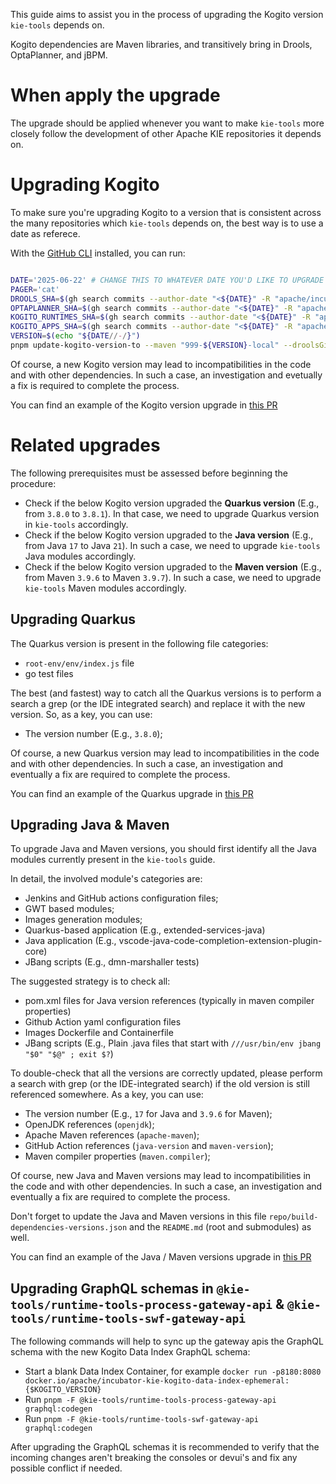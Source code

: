 <!--
   Licensed to the Apache Software Foundation (ASF) under one
   or more contributor license agreements.  See the NOTICE file
   distributed with this work for additional information
   regarding copyright ownership.  The ASF licenses this file
   to you under the Apache License, Version 2.0 (the
   "License"); you may not use this file except in compliance
   with the License.  You may obtain a copy of the License at
     http://www.apache.org/licenses/LICENSE-2.0
   Unless required by applicable law or agreed to in writing,
   software distributed under the License is distributed on an
   "AS IS" BASIS, WITHOUT WARRANTIES OR CONDITIONS OF ANY
   KIND, either express or implied.  See the License for the
   specific language governing permissions and limitations
   under the License.
-->

This guide aims to assist you in the process of upgrading the Kogito version `kie-tools` depends on.

Kogito dependencies are Maven libraries, and transitively bring in Drools, OptaPlanner, and jBPM.

# When apply the upgrade

The upgrade should be applied whenever you want to make `kie-tools` more closely follow the development of other Apache KIE repositories it depends on.

# Upgrading Kogito

To make sure you're upgrading Kogito to a version that is consistent across the many repositories which `kie-tools` depends on, the best way is to use a date as referece.

With the [GitHub CLI](https://cli.github.com/) installed, you can run:

```bash

DATE='2025-06-22' # CHANGE THIS TO WHATEVER DATE YOU'D LIKE TO UPGRADE TO.
PAGER='cat'
DROOLS_SHA=$(gh search commits --author-date "<${DATE}" -R "apache/incubator-kie-drools" --sort author-date --order desc --json sha --limit 1 --jq '.[].sha')
OPTAPLANNER_SHA=$(gh search commits --author-date "<${DATE}" -R "apache/incubator-kie-optaplanner" --sort author-date --order desc --json sha --limit 1 --jq '.[].sha')
KOGITO_RUNTIMES_SHA=$(gh search commits --author-date "<${DATE}" -R "apache/incubator-kie-kogito-runtimes" --sort author-date --order desc --json sha --limit 1 --jq '.[].sha')
KOGITO_APPS_SHA=$(gh search commits --author-date "<${DATE}" -R "apache/incubator-kie-kogito-apps" --sort author-date --order desc --json sha --limit 1 --jq '.[].sha')
VERSION=$(echo "${DATE//-/}")
pnpm update-kogito-version-to --maven "999-${VERSION}-local" --droolsGitRef "${DROOLS_SHA}" --optaplannerGitRef "${OPTAPLANNER_SHA}" --kogitoRuntimesGitRef "${KOGITO_RUNTIMES_SHA}" --kogitoAppsGitRef "${KOGITO_APPS_SHA}"
```

Of course, a new Kogito version may lead to incompatibilities in the code and with other dependencies. In such a case, an investigation and evetually a fix is required to complete the process.

You can find an example of the Kogito version upgrade in [this PR](https://github.com/apache/incubator-kie-tools/pull/2229)

# Related upgrades

The following prerequisites must be assessed before beginning the procedure:

- Check if the below Kogito version upgraded the **Quarkus version** (E.g., from `3.8.0` to `3.8.1`). In that case, we need to upgrade Quarkus version in `kie-tools` accordingly.
- Check if the below Kogito version upgraded to the **Java version** (E.g., from Java `17` to Java `21`). In such a case, we need to upgrade `kie-tools` Java modules accordingly.
- Check if the below Kogito version upgraded to the **Maven version** (E.g., from Maven `3.9.6` to Maven `3.9.7`). In such a case, we need to upgrade `kie-tools` Maven modules accordingly.

## Upgrading Quarkus

The Quarkus version is present in the following file categories:

- `root-env/env/index.js` file
- go test files

The best (and fastest) way to catch all the Quarkus versions is to perform a search a grep (or the IDE integrated search) and replace it with the new version. So, as a key, you can use:

- The version number (E.g., `3.8.0`);

Of course, a new Quarkus version may lead to incompatibilities in the code and with other dependencies. In such a case, an investigation and eventually a fix are required to complete the process.

You can find an example of the Quarkus upgrade in [this PR](https://github.com/apache/incubator-kie-tools/pull/2193)

## Upgrading Java & Maven

To upgrade Java and Maven versions, you should first identify all the Java modules currently present in the `kie-tools` guide.

In detail, the involved module's categories are:

- Jenkins and GitHub actions configuration files;
- GWT based modules;
- Images generation modules;
- Quarkus-based application (E.g., extended-services-java)
- Java application (E.g., vscode-java-code-completion-extension-plugin-core)
- JBang scripts (E.g., dmn-marshaller tests)

The suggested strategy is to check all:

- pom.xml files for Java version references (typically in maven compiler properties)
- Github Action yaml configuration files
- Images Dockerfile and Containerfile
- JBang scripts (E.g., Plain .java files that start with `///usr/bin/env jbang "$0" "$@" ; exit $?`)

To double-check that all the versions are correctly updated, please perform a search with grep (or the IDE-integrated search) if the old version is still referenced somewhere. As a key, you can use:

- The version number (E.g., `17` for Java and `3.9.6` for Maven);
- OpenJDK references (`openjdk`);
- Apache Maven references (`apache-maven`);
- GitHub Action references (`java-version` and `maven-version`);
- Maven compiler properties (`maven.compiler`);

Of course, new Java and Maven versions may lead to incompatibilities in the code and with other dependencies. In such a case, an investigation and eventually a fix are required to complete the process.

Don't forget to update the Java and Maven versions in this file `repo/build-dependencies-versions.json` and the `README.md` (root and submodules) as well.

You can find an example of the Java / Maven versions upgrade in [this PR](https://github.com/apache/incubator-kie-tools/pull/2182)

## Upgrading GraphQL schemas in `@kie-tools/runtime-tools-process-gateway-api` & `@kie-tools/runtime-tools-swf-gateway-api`

The following commands will help to sync up the gateway apis the GraphQL schema with the new Kogito Data Index GraphQL schema:

- Start a blank Data Index Container, for example `docker run -p8180:8080 docker.io/apache/incubator-kie-kogito-data-index-ephemeral:{$KOGITO_VERSION}`
- Run `pnpm -F @kie-tools/runtime-tools-process-gateway-api graphql:codegen`
- Run `pnpm -F @kie-tools/runtime-tools-swf-gateway-api graphql:codegen`

After upgrading the GraphQL schemas it is recommended to verify that the incoming changes aren't breaking the consoles or devui's and fix any possible conflict if needed.
